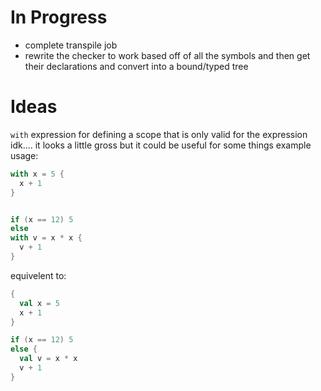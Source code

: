 # In Progress

* complete transpile job
* rewrite the checker to work based off of all the symbols and then get their declarations and convert into a
  bound/typed tree

# Ideas

`with` expression for defining a scope that is only valid for the expression
idk.... it looks a little gross but it could be useful for some things
example usage:

```scala
with x = 5 {
  x + 1
}


if (x == 12) 5
else
with v = x * x {
  v + 1
}
```

equivelent to:

```scala
{
  val x = 5
  x + 1
}

if (x == 12) 5
else {
  val v = x * x
  v + 1
}
```